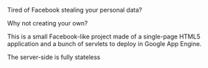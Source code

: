 Tired of Facebook stealing your personal data?

Why not creating your own?

This is a small Facebook-like project made of a single-page HTML5 application
and a bunch of servlets to deploy in Google App Engine.

The server-side is fully stateless
